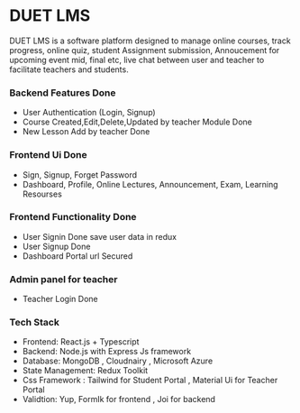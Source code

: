 # DUET LMS  

DUET LMS is a software platform designed to manage online courses, track progress, online quiz, student Assignment submission, Annoucement for upcoming event mid, final etc, live chat between user and teacher to facilitate teachers and students.

### Backend Features Done
- User Authentication (Login, Signup)
- Course Created,Edit,Delete,Updated by teacher Module Done
- New Lesson Add by teacher Done

### Frontend Ui Done
- Sign, Signup, Forget Password
- Dashboard, Profile, Online Lectures, Announcement, Exam, Learning Resourses

### Frontend Functionality Done
- User Signin Done save user data in redux
- User Signup Done
- Dashboard Portal url Secured


### Admin panel for teacher
- Teacher Login Done

### Tech Stack
- Frontend: React.js + Typescript 
- Backend: Node.js with Express Js framework 
- Database: MongoDB  , Cloudnairy  , Microsoft Azure
- State Management: Redux Toolkit
- Css Framework : Tailwind for Student Portal , Material Ui for Teacher Portal
- Validtion: Yup, FormIk for frontend , Joi for backend
